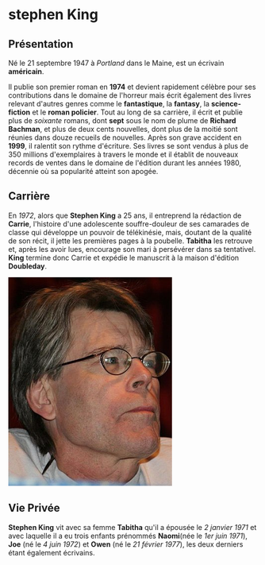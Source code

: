 # stephen King

## Présentation

Né le 21 septembre 1947 à *Portland* dans le Maine, est un écrivain __américain__.

Il publie son premier roman en __1974__ et devient rapidement célèbre pour ses contributions dans le domaine de l'horreur mais écrit également des livres relevant d'autres genres comme le __fantastique__, la __fantasy__, la __science-fiction__ et le __roman policier__. Tout au long de sa carrière, il écrit et publie plus de *soixante* romans, dont **sept** sous le nom de plume de __Richard Bachman__, et plus de deux cents nouvelles, dont plus de la moitié sont réunies dans douze recueils de nouvelles. Après son grave accident en __1999__, il ralentit son rythme d'écriture. Ses livres se sont vendus à plus de 350 millions d'exemplaires à travers le monde et il établit de nouveaux records de ventes dans le domaine de l'édition durant les années 1980, décennie où sa popularité atteint son apogée.

## Carrière

En *1972*, alors que __Stephen King__ a 25 ans, il entreprend la rédaction de __Carrie__, l'histoire d'une adolescente souffre-douleur de ses camarades de classe qui développe un pouvoir de télékinésie, mais, doutant de la qualité de son récit, il jette les premières pages à la poubelle. __Tabitha__ les retrouve et, après les avoir lues, encourage son mari à persévérer dans sa tentativel. __King__ termine donc Carrie et expédie le manuscrit à la maison d'édition __Doubleday__.

![Stephen_King.jpeg](Stephen_King.jpg)

## Vie Privée

__Stephen King__ vit avec sa femme __Tabitha__ qu'il a épousée le *2 janvier 1971* et avec laquelle il a eu trois enfants prénommés __Naomi__(née le *1er juin 1971*), __Joe__ (né le *4 juin 1972*) et __Owen__ (né le *21 février 1977*), les deux derniers étant également écrivains.
